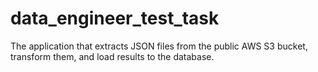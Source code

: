 # data_engineer_test_task
The application that extracts JSON files from the public AWS S3 bucket, transform them, and load results to the database.

